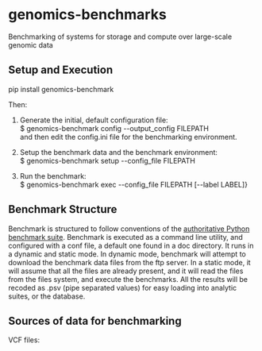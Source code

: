 # genomics-benchmarks
Benchmarking of systems for storage and compute over large-scale genomic data

## Setup and Execution  

pip install genomics-benchmark

Then:  

1. Generate the initial, default configuration file:  
$ genomics-benchmark config --output_config FILEPATH  
and then edit the config.ini file for the benchmarking environment.  

2. Setup the benchmark data and the benchmark environment:  
$ genomics-benchmark  setup --config_file FILEPATH  

3. Run the benchmark:   
$ genomics-benchmark exec --config_file FILEPATH [--label LABEL]}

## Benchmark Structure 

Benchmark is structured to follow conventions of the [authoritative Python benchmark suite](http://pyperformance.readthedocs.io/index.html).
Benchmark is executed as a command line utility, and configured with a conf file, a default one found in a doc directory.
It runs in a dynamic and static mode. In dynamic mode, benchmark will attempt to download the benchmark data files from the ftp server. In a static mode, it will assume that all the files are already present, and it will read the files from the files system, and execute the benchmarks. All the results will be recoded as .psv (pipe separated values) for easy loading into analytic suites, or the database. 


## Sources of data for benchmarking

VCF files:
